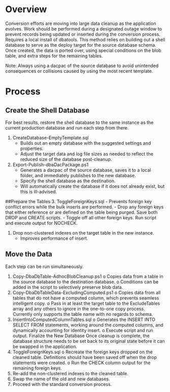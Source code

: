 # Overview

Conversion efforts are moving into large data cleanup as the application evolves.  Work should be performed during a designated outage window to prevent records being updated or inserted during the conversion process. Requires a local install of dbatools. 
This method relies on building out a shell database to serve as the deploy target for the source database schema. Once created, the data is ported over, using special conditions on the blob table, and extra steps for the remaining tables.

Note: Always using a dacpac of the source database to avoid unintended consequences or collisions caused by using the most recent template.

# Process
## Create the Shell Database

For best results, restore the shell database to the same instance as the current production database and run each step from there.
1. CreateDatabase-EmptyTemplate.sql
    -	Builds out an empty database with the suggested settings and properties.
    -	Adjust the target data and log file sizes as needed to reflect the reduced size of the database post-cleanup.
1. Export-Publish-dbaDacPackage.ps1
    - Generates a dacpac of the source database, saves it to a local folder, and immediately publishes to the new database.
    - Specify the shell database as the destination.
    - Will automatically create the database if it does not already exist, but this is ill-advised.

##Prepare the Tables
3. ToggleForeignKeys.sql
    - Prevents foreign key conflict errors while the bulk inserts are performed.
    - Drop any foreign keys that either reference or are defined on the table being purged. Save both DROP and CREATE scripts.
    - Toggle off all other foreign keys. Run script and execute output for NOCHECK.
1. Drop non-clustered indexes on the target table in the new instance.
    - Improves performance of insert.
## Move the Data

Each step can be run simultaneously.

1. Copy-DbaDbTable-AdhocBlobCleanup.ps1
o	Copies data from a table in the source database to the destination database.
o	Conditions can be added in the script to selectively preserve blob data.
2.	Copy-DbaDbTableData-ExcludingComputed.ps1
o	Copies data from all tables that do not have a computed column, which prevents seamless intelligent copy.
o	Pass in at least the target table to the ExcludeTables array and any others to ignore in the one-to-one copy process. Currently only supports the table name with no regards to schema.
3.	InsertIntoComputedColumnTables.sql
o	Generates the INSERT INTO SELECT FROM statements, working around the computed columns, and dynamically accounting for identity insert.
o	Execute script and run output.
Finalize the New Database
Once cleanup is complete, the database structure needs to be set back to its original state before it can be swapped in the application.
1.	ToggleForeignKeys.sql 
o	Recreate the foreign keys dropped on the cleaned table. Definitions should have been saved off when the drop statements were created.
o	Run the CHECK column output for the remaining foreign keys.
2.	Re-add the non-clustered indexes to the cleaned table.
3.	Swap the name of the old and new databases.
4.	Proceed with the standard conversion process.

